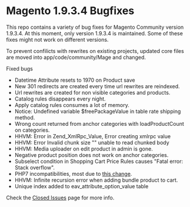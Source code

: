 # Magento 1.9.3.4 Bugfixes

This repo contains a variety of bug fixes for Magento Community version 1.9.3.4.
At this moment, only version 1.9.3.4 is maintained. Some of these fixes might not work on different versions.

To prevent confilicts with rewrites on existing projects, updated core files are moved into app/code/community/Mage and changed.

Fixed bugs

* Datetime Attribute resets to 1970 on Product save
* New 301 redirects are created every time url rewrites are reindexed.
* Url rewrites are created for non visible categories and products.
* Catalog rules disappears every night.
* Apply catalog rules consumes a lot of memory.
* Notice: Undefined variable $freePackageValue in table rate shipping method.
* Wrong count returned from anchor categories with loadProductCount on categories.
* HHVM: Error in Zend\_XmlRpc\_Value, Error creating xmlrpc value
* HHVM: Error Invalid chunk size "" unable to read chunked body
* HHVM: Media uploader on edit product in admin is gone.
* Negative product position does not work on anchor categories.
* Subselect condition in Shopping Cart Price Rules causes "Fatal error: Stack overflow".
* PHP7 incompatibilities, most due to [this change](http://php.net/manual/en/migration70.incompatible.php#migration70.incompatible.variable-handling.indirect).
* HHVM: Infinite recursion error when adding bundle product to cart.
* Unique index added to eav\_attribute\_option\_value table

Check the [Closed Issues](https://github.com/webbhuset/bugfix/issues?q=is%3Aissue+is%3Aclosed) page for more info.
